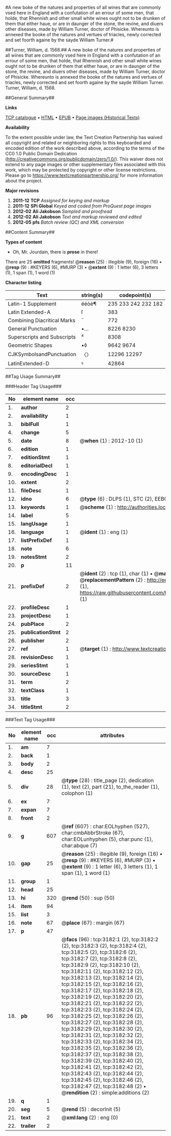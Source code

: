 #A new boke of the natures and properties of all wines that are commonly vsed here in England with a confutation of an errour of some men, that holde, that Rhennish and other small white wines ought not to be drunken of them that either haue, or are in daunger of the stone, the revine, and diuers other diseases, made by William Turner, doctor of Phisicke. Whereunto is annexed the booke of the natures and vertues of triacles, newly corrected and set foorth againe by the sayde William Turner.#

##Turner, William, d. 1568.##
A new boke of the natures and properties of all wines that are commonly vsed here in England with a confutation of an errour of some men, that holde, that Rhennish and other small white wines ought not to be drunken of them that either haue, or are in daunger of the stone, the revine, and diuers other diseases, made by William Turner, doctor of Phisicke. Whereunto is annexed the booke of the natures and vertues of triacles, newly corrected and set foorth againe by the sayde William Turner.
Turner, William, d. 1568.

##General Summary##

**Links**

[TCP catalogue](http://www.ota.ox.ac.uk/tcp/)  • 
[HTML](http://tei.it.ox.ac.uk/tcp/Texts-HTML/free/A14/A14053.html)  • 
[EPUB](http://tei.it.ox.ac.uk/tcp/Texts-EPUB/free/A14/A14053.epub) • 
[Page images (Historical Texts)](https://historicaltexts.jisc.ac.uk/eebo-99838793e)

**Availability**

To the extent possible under law, the Text Creation Partnership has waived all copyright and related or neighboring rights to this keyboarded and encoded edition of the work described above, according to the terms of the CC0 1.0 Public Domain Dedication (http://creativecommons.org/publicdomain/zero/1.0/). This waiver does not extend to any page images or other supplementary files associated with this work, which may be protected by copyright or other license restrictions. Please go to https://www.textcreationpartnership.org/ for more information about the project.

**Major revisions**

1. __2011-12__ __TCP__ *Assigned for keying and markup*
1. __2011-12__ __SPi Global__ *Keyed and coded from ProQuest page images*
1. __2012-02__ __Ali Jakobson__ *Sampled and proofread*
1. __2012-02__ __Ali Jakobson__ *Text and markup reviewed and edited*
1. __2012-05__ __pfs__ *Batch review (QC) and XML conversion*

##Content Summary##

**Types of content**

  * Oh, Mr. Jourdain, there is **prose** in there!

There are 25 **omitted** fragments! 
 @__reason__ (25) : illegible (9), foreign (16)  •  @__resp__ (9) : #KEYERS (6), #MURP (3)  •  @__extent__ (9) : 1 letter (6), 3 letters (1), 1 span (1), 1 word (1)

**Character listing**


|Text|string(s)|codepoint(s)|
|---|---|---|
|Latin-1 Supplement|ëéòè¶|235 233 242 232 182|
|Latin Extended-A|ſ|383|
|Combining             Diacritical Marks|̄|772|
|General Punctuation|•…|8226 8230|
|Superscripts             and Subscripts|⁴|8308|
|Geometric Shapes|▪◊|9642 9674|
|CJKSymbolsandPunctuation|〈〉|12296 12297|
|LatinExtended-D|ꝰ|42864|

##Tag Usage Summary##

###Header Tag Usage###

|No|element name|occ|attributes|
|---|---|---|---|
|1.|__author__|2||
|2.|__availability__|1||
|3.|__biblFull__|1||
|4.|__change__|5||
|5.|__date__|8| @__when__ (1) : 2012-10 (1)|
|6.|__edition__|1||
|7.|__editionStmt__|1||
|8.|__editorialDecl__|1||
|9.|__encodingDesc__|1||
|10.|__extent__|2||
|11.|__fileDesc__|1||
|12.|__idno__|6| @__type__ (6) : DLPS (1), STC (2), EEBO-CITATION (1), PROQUEST (1), VID (1)|
|13.|__keywords__|1| @__scheme__ (1) : http://authorities.loc.gov/ (1)|
|14.|__label__|5||
|15.|__langUsage__|1||
|16.|__language__|1| @__ident__ (1) : eng (1)|
|17.|__listPrefixDef__|1||
|18.|__note__|6||
|19.|__notesStmt__|2||
|20.|__p__|11||
|21.|__prefixDef__|2| @__ident__ (2) : tcp (1), char (1)  •  @__matchPattern__ (2) : ([0-9\-]+):([0-9IVX]+) (1), (.+) (1)  •  @__replacementPattern__ (2) : http://eebo.chadwyck.com/downloadtiff?vid=$1&page=$2 (1), https://raw.githubusercontent.com/textcreationpartnership/Texts/master/tcpchars.xml#$1 (1)|
|22.|__profileDesc__|1||
|23.|__projectDesc__|1||
|24.|__pubPlace__|2||
|25.|__publicationStmt__|2||
|26.|__publisher__|2||
|27.|__ref__|1| @__target__ (1) : http://www.textcreationpartnership.org/docs/. (1)|
|28.|__revisionDesc__|1||
|29.|__seriesStmt__|1||
|30.|__sourceDesc__|1||
|31.|__term__|2||
|32.|__textClass__|1||
|33.|__title__|3||
|34.|__titleStmt__|2||


###Text Tag Usage###

|No|element name|occ|attributes|
|---|---|---|---|
|1.|__am__|7||
|2.|__back__|1||
|3.|__body__|2||
|4.|__desc__|25||
|5.|__div__|28| @__type__ (28) : title_page (2), dedication (1), text (2), part (21), to_the_reader (1), colophon (1)|
|6.|__ex__|7||
|7.|__expan__|7||
|8.|__front__|2||
|9.|__g__|607| @__ref__ (607) : char:EOLhyphen (527), char:cmbAbbrStroke (67), char:EOLunhyphen (5), char:punc (1), char:abque (7)|
|10.|__gap__|25| @__reason__ (25) : illegible (9), foreign (16)  •  @__resp__ (9) : #KEYERS (6), #MURP (3)  •  @__extent__ (9) : 1 letter (6), 3 letters (1), 1 span (1), 1 word (1)|
|11.|__group__|1||
|12.|__head__|25||
|13.|__hi__|320| @__rend__ (50) : sup (50)|
|14.|__item__|94||
|15.|__list__|3||
|16.|__note__|67| @__place__ (67) : margin (67)|
|17.|__p__|47||
|18.|__pb__|96| @__facs__ (96) : tcp:3182:1 (2), tcp:3182:2 (2), tcp:3182:3 (2), tcp:3182:4 (2), tcp:3182:5 (2), tcp:3182:6 (2), tcp:3182:7 (2), tcp:3182:8 (2), tcp:3182:9 (2), tcp:3182:10 (2), tcp:3182:11 (2), tcp:3182:12 (2), tcp:3182:13 (2), tcp:3182:14 (2), tcp:3182:15 (2), tcp:3182:16 (2), tcp:3182:17 (2), tcp:3182:18 (2), tcp:3182:19 (2), tcp:3182:20 (2), tcp:3182:21 (2), tcp:3182:22 (2), tcp:3182:23 (2), tcp:3182:24 (2), tcp:3182:25 (2), tcp:3182:26 (2), tcp:3182:27 (2), tcp:3182:28 (2), tcp:3182:29 (2), tcp:3182:30 (2), tcp:3182:31 (2), tcp:3182:32 (2), tcp:3182:33 (2), tcp:3182:34 (2), tcp:3182:35 (2), tcp:3182:36 (2), tcp:3182:37 (2), tcp:3182:38 (2), tcp:3182:39 (2), tcp:3182:40 (2), tcp:3182:41 (2), tcp:3182:42 (2), tcp:3182:43 (2), tcp:3182:44 (2), tcp:3182:45 (2), tcp:3182:46 (2), tcp:3182:47 (2), tcp:3182:48 (2)  •  @__rendition__ (2) : simple:additions (2)|
|19.|__q__|1||
|20.|__seg__|5| @__rend__ (5) : decorInit (5)|
|21.|__text__|2| @__xml:lang__ (2) : eng (0)|
|22.|__trailer__|2||

